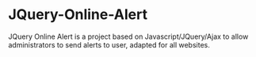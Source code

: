 # JQuery-Online-Alert
JQuery Online Alert is a project based on Javascript/JQuery/Ajax to allow administrators to send alerts to user, adapted for all websites.

